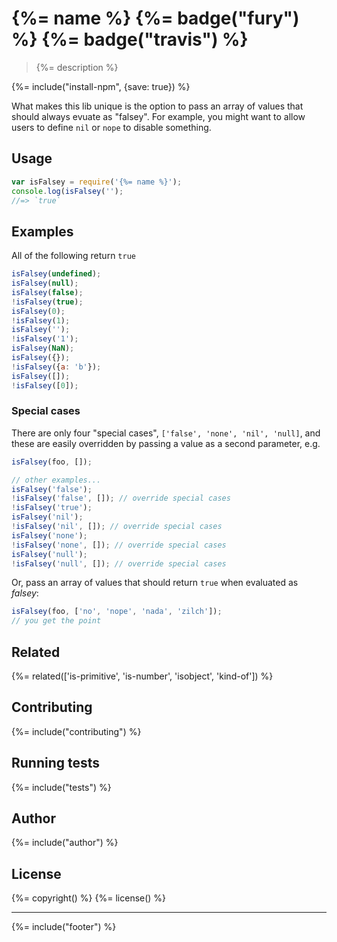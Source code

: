 # {%= name %} {%= badge("fury") %} {%= badge("travis") %}

> {%= description %}

{%= include("install-npm", {save: true}) %}

What makes this lib unique is the option to pass an array of values that should always evuate as "falsey". For example, you might want to allow users to define `nil` or `nope` to disable something. 

## Usage

```js
var isFalsey = require('{%= name %}');
console.log(isFalsey('');
//=> `true`
```

## Examples

All of the following return `true`

```js
isFalsey(undefined);
isFalsey(null);
isFalsey(false);
!isFalsey(true);
isFalsey(0);
!isFalsey(1);
isFalsey('');
!isFalsey('1');
isFalsey(NaN);
isFalsey({});
!isFalsey({a: 'b'});
isFalsey([]);
!isFalsey([0]);
```

### Special cases

There are only four "special cases", `['false', 'none', 'nil', 'null]`, and these are easily overridden by passing a value as a second parameter, e.g.

```js
isFalsey(foo, []);

// other examples...
isFalsey('false');
!isFalsey('false', []); // override special cases
!isFalsey('true');
isFalsey('nil');
!isFalsey('nil', []); // override special cases
isFalsey('none');
!isFalsey('none', []); // override special cases
isFalsey('null');
!isFalsey('null', []); // override special cases
```

Or, pass an array of values that should return `true` when evaluated as _falsey_:

```js
isFalsey(foo, ['no', 'nope', 'nada', 'zilch']);
// you get the point
```

## Related
{%= related(['is-primitive', 'is-number', 'isobject', 'kind-of']) %}

## Contributing
{%= include("contributing") %}

## Running tests
{%= include("tests") %}

## Author
{%= include("author") %}

## License
{%= copyright() %}
{%= license() %}

***

{%= include("footer") %}
